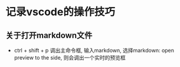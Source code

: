 # 记录vscode的操作技巧

## 关于打开markdown文件
* ctrl + shift + p 调出主命令框, 输入markdown, 选择markdown: open preview to the side, 则会调出一个实时的预览框
